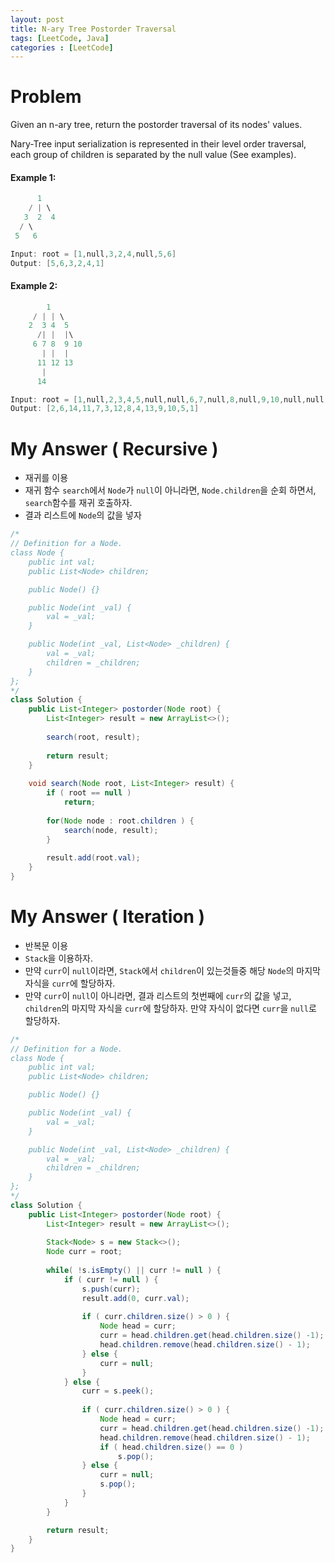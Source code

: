 ```yaml
---
layout: post
title: N-ary Tree Postorder Traversal
tags: [LeetCode, Java]
categories : [LeetCode]
---
```


# Problem

Given an n-ary tree, return the postorder traversal of its nodes' values.

Nary-Tree input serialization is represented in their level order traversal, each group of children is separated by the null value (See examples).

#### Example 1:

```swift
      1
    / | \
   3  2  4
  / \
 5   6

Input: root = [1,null,3,2,4,null,5,6]
Output: [5,6,3,2,4,1]
```

#### Example 2:

```swift
        1
     / | | \
    2  3 4  5
      /| |  |\
     6 7 8  9 10
       | |  | 
      11 12 13
       |
      14

Input: root = [1,null,2,3,4,5,null,null,6,7,null,8,null,9,10,null,null,11,null,12,null,13,null,null,14]
Output: [2,6,14,11,7,3,12,8,4,13,9,10,5,1]
```

# My Answer ( Recursive )

* 재귀를 이용
* 재귀 함수 `search`에서 `Node`가 `null`이 아니라면, `Node.children`을 순회 하면서, `search`함수를 재귀 호출하자.
* 결과 리스트에 `Node`의 값을 넣자
  
```java
/*
// Definition for a Node.
class Node {
    public int val;
    public List<Node> children;

    public Node() {}

    public Node(int _val) {
        val = _val;
    }

    public Node(int _val, List<Node> _children) {
        val = _val;
        children = _children;
    }
};
*/
class Solution {
    public List<Integer> postorder(Node root) {
        List<Integer> result = new ArrayList<>();
        
        search(root, result);
        
        return result;
    }
    
    void search(Node root, List<Integer> result) {
        if ( root == null )
            return;
        
        for(Node node : root.children ) {
            search(node, result);
        }
        
        result.add(root.val);
    }
}
```

# My Answer ( Iteration )

* 반복문 이용
* `Stack`을 이용하자.
* 만약 `curr`이 `null`이라면, `Stack`에서 `children`이 있는것들중 해당 `Node`의 마지막 자식을 `curr`에 할당하자.
* 만약 `curr`이 `null`이 아니라면, 결과 리스트의 첫번째에 `curr`의 값을 넣고, `children`의 마지막 자식을 `curr`에 할당하자. 만약 자식이 없다면 `curr`을 `null`로 할당하자.
  
```java
/*
// Definition for a Node.
class Node {
    public int val;
    public List<Node> children;

    public Node() {}

    public Node(int _val) {
        val = _val;
    }

    public Node(int _val, List<Node> _children) {
        val = _val;
        children = _children;
    }
};
*/
class Solution {
    public List<Integer> postorder(Node root) {
        List<Integer> result = new ArrayList<>();
        
        Stack<Node> s = new Stack<>();
        Node curr = root;
        
        while( !s.isEmpty() || curr != null ) {
            if ( curr != null ) {
                s.push(curr);
                result.add(0, curr.val);
                
                if ( curr.children.size() > 0 ) {
                    Node head = curr;                
                    curr = head.children.get(head.children.size() -1);
                    head.children.remove(head.children.size() - 1);
                } else {
                    curr = null;
                }
            } else {
                curr = s.peek();
                
                if ( curr.children.size() > 0 ) {
                    Node head = curr;                
                    curr = head.children.get(head.children.size() -1);
                    head.children.remove(head.children.size() - 1);
                    if ( head.children.size() == 0 )
                        s.pop();
                } else {
                    curr = null;
                    s.pop();
                }
            }            
        }

        return result;
    }
}
```
